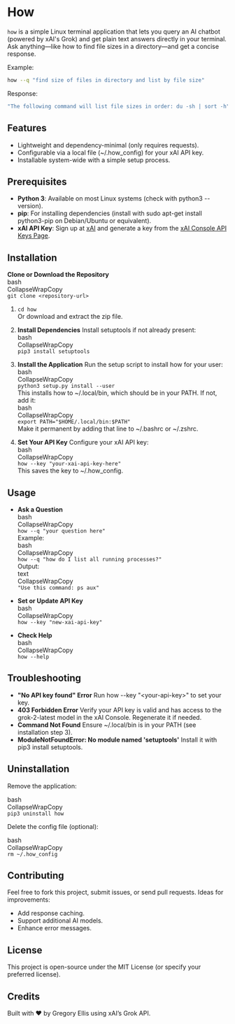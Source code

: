 # How

`how` is a simple Linux terminal application that lets you query an AI chatbot (powered by xAI's Grok) and get plain text answers directly in your terminal. Ask anything—like how to find file sizes in a directory—and get a concise response.

Example:
```bash
how --q "find size of files in directory and list by file size"
```

Response:
```bash
"The following command will list file sizes in order: du -sh | sort -h"
```

## **Features**

* Lightweight and dependency-minimal (only requires requests).  
* Configurable via a local file (\~/.how\_config) for your xAI API key.  
* Installable system-wide with a simple setup process.

## **Prerequisites**

* **Python 3**: Available on most Linux systems (check with python3 \--version).  
* **pip**: For installing dependencies (install with sudo apt-get install python3-pip on Debian/Ubuntu or equivalent).  
* **xAI API Key**: Sign up at [xAI](https://x.ai) and generate a key from the [xAI Console API Keys Page](https://console.x.ai).

## **Installation**

**Clone or Download the Repository**  
 bash  
CollapseWrapCopy  
`git clone <repository-url>`

1. `cd how`  
    Or download and extract the zip file.  
2. **Install Dependencies** Install setuptools if not already present:  
    bash  
   CollapseWrapCopy  
   `pip3 install setuptools`

3. **Install the Application** Run the setup script to install how for your user:  
    bash  
   CollapseWrapCopy  
   `python3 setup.py install --user`  
    This installs how to \~/.local/bin, which should be in your PATH. If not, add it:  
    bash  
   CollapseWrapCopy  
   `export PATH="$HOME/.local/bin:$PATH"`  
    Make it permanent by adding that line to \~/.bashrc or \~/.zshrc.  
4. **Set Your API Key** Configure your xAI API key:  
    bash  
   CollapseWrapCopy  
   `how --key "your-xai-api-key-here"`  
    This saves the key to \~/.how\_config.

## **Usage**

* **Ask a Question**  
   bash  
  CollapseWrapCopy  
  `how --q "your question here"`  
   Example:  
   bash  
  CollapseWrapCopy  
  `how --q "how do I list all running processes?"`  
   Output:  
   text  
  CollapseWrapCopy  
  `"Use this command: ps aux"`

* **Set or Update API Key**  
   bash  
  CollapseWrapCopy  
  `how --key "new-xai-api-key"`

* **Check Help**  
   bash  
  CollapseWrapCopy  
  `how --help`

## **Troubleshooting**

* **"No API key found" Error** Run how \--key "\<your-api-key\>" to set your key.  
* **403 Forbidden Error** Verify your API key is valid and has access to the grok-2-latest model in the xAI Console. Regenerate it if needed.  
* **Command Not Found** Ensure \~/.local/bin is in your PATH (see installation step 3).  
* **ModuleNotFoundError: No module named 'setuptools'** Install it with pip3 install setuptools.

## **Uninstallation**

Remove the application:

bash  
CollapseWrapCopy  
`pip3 uninstall how`

Delete the config file (optional):

bash  
CollapseWrapCopy  
`rm ~/.how_config`

## **Contributing**

Feel free to fork this project, submit issues, or send pull requests. Ideas for improvements:

* Add response caching.  
* Support additional AI models.  
* Enhance error messages.

## **License**

This project is open-source under the MIT License (or specify your preferred license).

## **Credits**

Built with ❤️ by Gregory Ellis using xAI’s Grok API.
 

